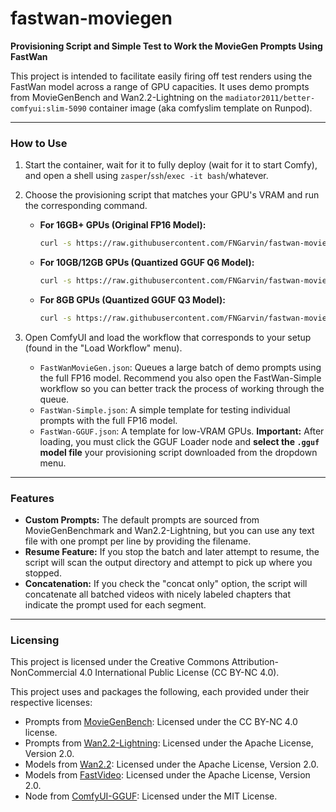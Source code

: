 # fastwan-moviegen

**Provisioning Script and Simple Test to Work the MovieGen Prompts Using FastWan**

This project is intended to facilitate easily firing off test renders using the FastWan model across a range of GPU capacities. It uses demo prompts from MovieGenBench and Wan2.2-Lightning on the `madiator2011/better-comfyui:slim-5090` container image (aka comfyslim template on Runpod).

---

### How to Use

1.  Start the container, wait for it to fully deploy (wait for it to start Comfy), and open a shell using `zasper`/`ssh`/`exec -it bash`/whatever.

2.  Choose the provisioning script that matches your GPU's VRAM and run the corresponding command.

    * **For 16GB+ GPUs (Original FP16 Model):**
        ```bash
        curl -s https://raw.githubusercontent.com/FNGarvin/fastwan-moviegen/main/provision.sh | bash
        ```

    * **For 10GB/12GB GPUs (Quantized GGUF Q6 Model):**
        ```bash
        curl -s https://raw.githubusercontent.com/FNGarvin/fastwan-moviegen/main/provision10GB.sh | bash
        ```

    * **For 8GB GPUs (Quantized GGUF Q3 Model):**
        ```bash
        curl -s https://raw.githubusercontent.com/FNGarvin/fastwan-moviegen/main/provision8GB.sh | bash
        ```

3.  Open ComfyUI and load the workflow that corresponds to your setup (found in the "Load Workflow" menu).

    * `FastWanMovieGen.json`: Queues a large batch of demo prompts using the full FP16 model.  Recommend you also open the FastWan-Simple workflow so you can better track the process of working through the queue.
    * `FastWan-Simple.json`: A simple template for testing individual prompts with the full FP16 model.
    * `FastWan-GGUF.json`: A template for low-VRAM GPUs. **Important:** After loading, you must click the GGUF Loader node and **select the `.gguf` model file** your provisioning script downloaded from the dropdown menu.

---

### Features

* **Custom Prompts:** The default prompts are sourced from MovieGenBenchmark and Wan2.2-Lightning, but you can use any text file with one prompt per line by providing the filename.
* **Resume Feature:** If you stop the batch and later attempt to resume, the script will scan the output directory and attempt to pick up where you stopped.
* **Concatenation:** If you check the "concat only" option, the script will concatenate all batched videos with nicely labeled chapters that indicate the prompt used for each segment.

---

### Licensing

This project is licensed under the Creative Commons Attribution-NonCommercial 4.0 International Public License (CC BY-NC 4.0).

This project uses and packages the following, each provided under their respective licenses:

* Prompts from [MovieGenBench](https://github.com/facebookresearch/MovieGenBench): Licensed under the CC BY-NC 4.0 license.
* Prompts from [Wan2.2-Lightning](https://github.com/ModelTC/Wan2.2-Lightning): Licensed under the Apache License, Version 2.0.
* Models from [Wan2.2](https://github.com/Wan-Video/Wan2.2): Licensed under the Apache License, Version 2.0.
* Models from [FastVideo](https://github.com/hao-ai-lab/FastVideo): Licensed under the Apache License, Version 2.0.
* Node from [ComfyUI-GGUF](https://github.com/city96/ComfyUI-GGUF): Licensed under the MIT License.
